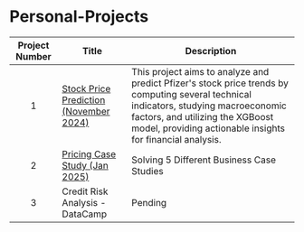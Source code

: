# Personal-Projects
| Project Number | Title | Description |
| :-----------: | ----------- |----------- |
| 1 | [Stock Price Prediction (November 2024)](./Stock-Price-Prediction-November-2024) | This project aims to analyze and predict Pfizer's stock price trends by computing several technical indicators, studying macroeconomic factors, and utilizing the XGBoost model, providing actionable insights for financial analysis. |
| 2 | [Pricing Case Study (Jan 2025)](./Pricing-Case-Study-Jan-2025) | Solving 5 Different Business Case Studies | 
| 3 | Credit Risk Analysis - DataCamp | Pending |



